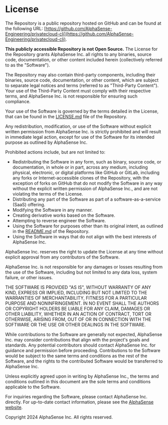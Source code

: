 # License

The Repository is a public repository hosted on GitHub and can be found at the following URL:
[https://github.com/AlphaSense-Engineering/privatecloud-cli](https://github.com/AlphaSense-Engineering/privatecloud-cli).

**This publicly accessible Repository is not Open Source.** The License for the Repository grants AlphaSense Inc. all rights to any binaries, source code,
documentation, or other content included herein (collectively referred to as the "Software").

The Repository may also contain third-party components, including their binaries, source code, documentation, or other content, which are subject to separate
legal notices and terms (referred to as "Third-Party Content"). Your use of the Third-Party Content must comply with their respective terms, and
AlphaSense Inc. is not responsible for ensuring such compliance.

Your use of the Software is governed by the terms detailed in the License, that can be found in the
[LICENSE.md](https://github.com/AlphaSense-Engineering/privatecloud-cli/blob/main/LICENSE.md) file of the Repository.

Any redistribution, modification, or use of the Software without explicit written permission from AlphaSense Inc. is strictly prohibited and will result in
immediate legal action, except for use of the Software for its intended purpose as outlined by AlphaSense Inc.

Prohibited actions include, but are not limited to:

- Redistributing the Software in any form, such as binary, source code, or documentation, in whole or in part, across any medium, including physical,
  electronic, or digital platforms like GitHub or GitLab, including any forks or Internet-accessible clones of the Repository, with the exception of
  forks on GitHub that do not modify the Software in any way without the explicit written permission of AlphaSense Inc., and are not violating the terms of
  the License.
- Distributing any part of the Software as part of a software-as-a-service (SaaS) offering.
- Modifying the Software in any manner.
- Creating derivative works based on the Software.
- Attempting to reverse engineer the Software.
- Using the Software for purposes other than its original intent, as outlined in the
  [README.md](https://github.com/AlphaSense-Engineering/privatecloud-cli/blob/main/README.md) of the Repository.
- Using the Software in ways that do not align with the best interests of AlphaSense Inc.

AlphaSense Inc. reserves the right to update the License at any time without explicit approval from any contributors of the Software.

AlphaSense Inc. is not responsible for any damages or losses resulting from the use of the Software, including but not limited to any data loss, system
failure, or other issues.

THE SOFTWARE IS PROVIDED "AS IS", WITHOUT WARRANTY OF ANY KIND, EXPRESS OR IMPLIED, INCLUDING BUT NOT LIMITED TO THE WARRANTIES OF MERCHANTABILITY, FITNESS FOR
A PARTICULAR PURPOSE AND NONINFRINGEMENT. IN NO EVENT SHALL THE AUTHORS OR COPYRIGHT HOLDERS BE LIABLE FOR ANY CLAIM, DAMAGES OR OTHER LIABILITY, WHETHER IN AN
ACTION OF CONTRACT, TORT OR OTHERWISE, ARISING FROM, OUT OF OR IN CONNECTION WITH THE SOFTWARE OR THE USE OR OTHER DEALINGS IN THE SOFTWARE.

While contributions to the Software are generally not expected, AlphaSense Inc. may consider contributions that align with the project's goals and
standards. Any potential contributors should contact AlphaSense Inc. for guidance and permission before proceeding. Contributions to the Software would
be subject to the same terms and conditions as the rest of the Software, and the rights to the contributed Software would be transferred to AlphaSense Inc.

Unless explicitly agreed upon in writing by AlphaSense Inc., the terms and conditions outlined in this document are the sole terms and conditions applicable
to the Software.

For inquiries regarding the Software, please contact AlphaSense Inc. directly. For up-to-date contact information, please see the
[AlphaSense website](https://www.alpha-sense.com/contact/).

Copyright 2024 AlphaSense Inc. All rights reserved.
